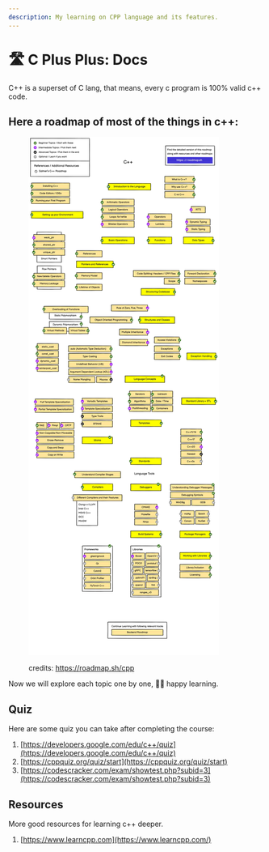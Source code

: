 ```yaml
---
description: My learning on CPP language and its features.
---
```


# 🛣️ C Plus Plus: Docs

C++ is a superset of C lang, that means, every c program is 100% valid c++ code.

## Here a roadmap of most of the things in c++:

<figure><img src=".gitbook/assets/cpp.jpg" alt=""><figcaption><p>credits: <a href="https://roadmap.sh/cpp">https://roadmap.sh/cpp</a></p></figcaption></figure>

Now we will explore each topic one by one, 🧑‍🎓 happy learning.

## Quiz

Here are some quiz you can take after completing the course:

1. [https://developers.google.com/edu/c++/quiz](https://developers.google.com/edu/c++/quiz)
2. [https://cppquiz.org/quiz/start](https://cppquiz.org/quiz/start)
3. [https://codescracker.com/exam/showtest.php?subid=3](https://codescracker.com/exam/showtest.php?subid=3)

## Resources

More good resources for learning c++ deeper.

1. [https://www.learncpp.com](https://www.learncpp.com/)

